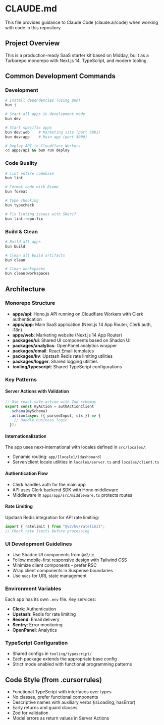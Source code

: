 # CLAUDE.md

This file provides guidance to Claude Code (claude.ai/code) when working with code in this repository.

## Project Overview

This is a production-ready SaaS starter kit based on Midday, built as a Turborepo monorepo with Next.js 14, TypeScript, and modern tooling.

## Common Development Commands

### Development
```bash
# Install dependencies (using Bun)
bun i

# Start all apps in development mode
bun dev

# Start specific apps
bun dev:web    # Marketing site (port 3001)
bun dev:app    # Main app (port 3000)

# Deploy API to Cloudflare Workers
cd apps/api && bun run deploy
```

### Code Quality
```bash
# Lint entire codebase
bun lint

# Format code with Biome
bun format

# Type checking
bun typecheck

# Fix linting issues with Sherif
bun lint:repo:fix
```

### Build & Clean
```bash
# Build all apps
bun build

# Clean all build artifacts
bun clean

# Clean workspaces
bun clean:workspaces
```

## Architecture

### Monorepo Structure
- **apps/api**: Hono.js API running on Cloudflare Workers with Clerk authentication
- **apps/app**: Main SaaS application (Next.js 14 App Router, Clerk auth, i18n)
- **apps/web**: Marketing website (Next.js 14 App Router)
- **packages/ui**: Shared UI components based on Shadcn UI
- **packages/analytics**: OpenPanel analytics wrapper
- **packages/email**: React Email templates
- **packages/kv**: Upstash Redis rate limiting utilities
- **packages/logger**: Shared logging utilities
- **tooling/typescript**: Shared TypeScript configurations

### Key Patterns

#### Server Actions with Validation
```typescript
// Use react-safe-action with Zod schemas
export const myAction = authActionClient
  .schema(mySchema)
  .action(async ({ parsedInput, ctx }) => {
    // Handle business logic
  });
```

#### Internationalization
The app uses next-international with locales defined in `src/locales/`:
- Dynamic routing: `app/[locale]/(dashboard)`
- Server/client locale utilities in `locales/server.ts` and `locales/client.ts`

#### Authentication Flow
- Clerk handles auth for the main app
- API uses Clerk backend SDK with Hono middleware
- Middleware in `apps/app/src/middleware.ts` protects routes

#### Rate Limiting
Upstash Redis integration for API rate limiting:
```typescript
import { ratelimit } from "@v2/kv/ratelimit";
// Check rate limits before processing
```

### UI Development Guidelines
- Use Shadcn UI components from `@v2/ui`
- Follow mobile-first responsive design with Tailwind CSS
- Minimize client components - prefer RSC
- Wrap client components in Suspense boundaries
- Use `nuqs` for URL state management

### Environment Variables
Each app has its own `.env` file. Key services:
- **Clerk**: Authentication
- **Upstash**: Redis for rate limiting
- **Resend**: Email delivery
- **Sentry**: Error monitoring
- **OpenPanel**: Analytics

### TypeScript Configuration
- Shared configs in `tooling/typescript/`
- Each package extends the appropriate base config
- Strict mode enabled with functional programming patterns

## Code Style (from .cursorrules)
- Functional TypeScript with interfaces over types
- No classes, prefer functional components
- Descriptive names with auxiliary verbs (isLoading, hasError)
- Early returns and guard clauses
- Zod for validation
- Model errors as return values in Server Actions
